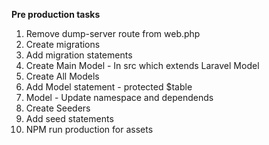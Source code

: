 <b>Pre production tasks</b>
<ol>
<li>Remove dump-server route from web.php</li>
<li>Create migrations</li>
<li>Add migration statements</li>
<li>Create Main Model - In src which extends Laravel Model</li>
<li>Create All Models</li>
<li>Add Model statement - protected $table</li>
<li>Model - Update namespace and dependends</li>
<li>Create Seeders</li>
<li>Add seed statements</li>
<li>NPM run production for assets</li>
</ol>